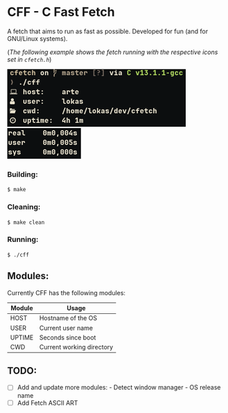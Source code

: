 # CFF - C Fast Fetch
A fetch that aims to run as fast as possible. Developed for fun (and for GNU/Linux systems).

(_The following example shows the fetch running with the respective icons set in `cfetch.h`_)

![](https://raw.githubusercontent.com/egujito/cff/master/example-og.png)
![](https://raw.githubusercontent.com/egujito/cff/master/speed.png)
### Building:

```
$ make
```

### Cleaning:

```
$ make clean
```

### Running:

```
$ ./cff
```

## Modules:

Currently CFF has the following modules:

Module  | Usage
------------- | -------------
HOST  	| Hostname of the OS
USER  	| Current user name
UPTIME  | Seconds since boot
CWD     | Current working directory

## TODO:

- [ ]  Add and update more modules:
		- Detect window manager
		- OS release name
- [ ]  Add Fetch ASCII ART
